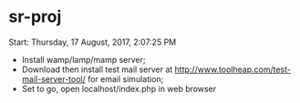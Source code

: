 # sr-proj
Start: Thursday, ‎17 ‎August, ‎2017, ‏‎2:07:25 PM
* Install wamp/lamp/mamp server;
* Download then install test mail server at http://www.toolheap.com/test-mail-server-tool/ for email simulation;
* Set to go, open localhost/index.php in web browser
